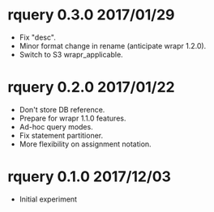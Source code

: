 
# rquery 0.3.0 2017/01/29
 
 * Fix "desc".
 * Minor format change in rename (anticipate wrapr 1.2.0).
 * Switch to S3 wrapr_applicable.

# rquery 0.2.0 2017/01/22

 * Don't store DB reference.
 * Prepare for wrapr 1.1.0 features.
 * Ad-hoc query modes.
 * Fix statement partitioner.
 * More flexibility on assignment notation.
  
# rquery 0.1.0 2017/12/03

 * Initial experiment

